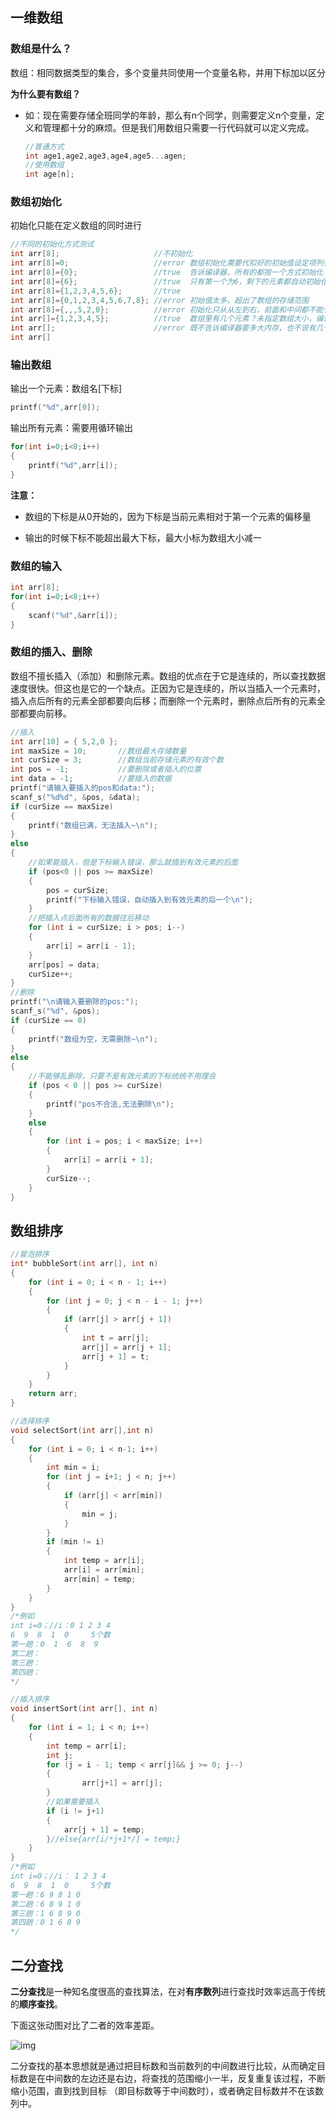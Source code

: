 ## 一维数组

### 数组是什么？

数组：相同数据类型的集合，多个变量共同使用一个变量名称，并用下标加以区分

**为什么要有数组？**

+ 如：现在需要存储全班同学的年龄，那么有n个同学，则需要定义n个变量，定义和管理都十分的麻烦。但是我们用数组只需要一行代码就可以定义完成。

  ```c
  //普通方式
  int age1,age2,age3,age4,age5...agen;
  //使用数组
  int age[n];
  ```

### 数组初始化

初始化只能在定义数组的同时进行

```c
//不同的初始化方式测试
int arr[8];						//不初始化
int arr[8]=0;					//error 数组初始化需要代扣好的初始值设定项列表(大括号初始化)
int arr[8]={0};					//true	告诉编译器，所有的都按一个方式初始化
int arr[8]={6};					//true	只有第一个为6，剩下的元素都自动初始化为0
int arr[8]={1,2,3,4,5,6};		//true
int arr[8]={0,1,2,3,4,5,6,7,8};	//error	初始值太多，超出了数组的存储范围
int arr[8]={,,,5,2,0};			//error 初始化只从从左到右，前面和中间都不能省略
int arr[]={1,2,3,4,5};			//true	数组里有几个元素？未指定数组大小，编译器会自动推导出来
int arr[];						//error	既不告诉编译器要多大内存，也不说有几个元素，编译器并不知道改怎么分配内存
int arr[]
```

### 输出数组

输出一个元素：数组名[下标]

```c
printf("%d",arr[0]);
```

输出所有元素：需要用循环输出

```c
for(int i=0;i<8;i++)
{
    printf("%d",arr[i]);
}
```

**注意：**

+ 数组的下标是从0开始的，因为下标是当前元素相对于第一个元素的偏移量

+ 输出的时候下标不能超出最大下标，最大小标为数组大小减一

### 数组的输入

```c
int arr[8];
for(int i=0;i<8;i++)
{
    scanf("%d",&arr[i]);
}
```

### 数组的插入、删除

数组不擅长插入（添加）和删除元素。数组的优点在于它是连续的，所以查找数据速度很快。但这也是它的一个缺点。正因为它是连续的，所以当插入一个元素时，插入点后所有的元素全部都要向后移；而删除一个元素时，删除点后所有的元素全部都要向前移。

```c
//插入
int arr[10] = { 5,2,0 };
int maxSize = 10;		//数组最大存储数量
int curSize = 3;		//数组当前存储元素的有效个数
int pos = -1;			//要删除或者插入的位置
int data = -1;			//要插入的数据
printf("请输入要插入的pos和data:");
scanf_s("%d%d", &pos, &data);
if (curSize == maxSize)
{
	printf("数组已满，无法插入~\n");
}
else
{
	//如果能插入，但是下标输入错误，那么就插到有效元素的后面
	if (pos<0 || pos >= maxSize)
	{
		pos = curSize;
		printf("下标输入错误，自动插入到有效元素的后一个\n");
	}
	//把插入点后面所有的数据往后移动
	for (int i = curSize; i > pos; i--)
	{
		arr[i] = arr[i - 1];
	}
	arr[pos] = data;
	curSize++;
}
//删除
printf("\n请输入要删除的pos:");
scanf_s("%d", &pos);
if (curSize == 0)
{
	printf("数组为空，无需删除~\n");
}
else
{
	//不能够乱删除，只要不是有效元素的下标统统不用理会
	if (pos < 0 || pos >= curSize)
	{
		printf("pos不合法,无法删除\n");
	}
	else
	{
		for (int i = pos; i < maxSize; i++)
		{
			arr[i] = arr[i + 1];
		}
		curSize--;
	}
}
```

## 数组排序

```c
//冒泡排序
int* bubbleSort(int arr[], int n)
{
	for (int i = 0; i < n - 1; i++)
	{
		for (int j = 0; j < n - i - 1; j++)
		{
			if (arr[j] > arr[j + 1])
			{
				int t = arr[j];
				arr[j] = arr[j + 1];
				arr[j + 1] = t;
			}
		}
	}
	return arr;
}

//选择排序
void selectSort(int arr[],int n)
{
	for (int i = 0; i < n-1; i++)
	{
		int min = i;
		for (int j = i+1; j < n; j++)
		{
			if (arr[j] < arr[min])
			{
				min = j;
			}
		}
		if (min != i)
		{
			int temp = arr[i];
			arr[i] = arr[min];
			arr[min] = temp;
		}
	}
}
/*例如
int i=0；//i：0 1 2 3 4
6  9  8  1  0     5个数
第一趟：0  1  6  8  9 
第二趟：
第三趟：
第四趟：
*/

//插入排序
void insertSort(int arr[], int n)
{
	for (int i = 1; i < n; i++)
	{
		int temp = arr[i];
		int j;
		for (j = i - 1; temp < arr[j]&& j >= 0; j--)
		{
				arr[j+1] = arr[j];	
		}
        //如果需要插入
		if (i != j+1)
		{
			arr[j + 1] = temp;
		}//else{arr[i/*j+1*/] = temp;}
	}
}
/*例如
int i=0；//i： 1 2 3 4
6  9  8  1  0     5个数
第一趟：6 9 8 1 0
第二趟：6 8 9 1 0
第三趟：1 6 8 9 0
第四趟：0 1 6 8 9
*/
```

## 二分查找

 **二分查找**是一种知名度很高的查找算法，在对**有序数列**进行查找时效率远高于传统的**顺序查找**。

下面这张动图对比了二者的效率差距。

![img](assets/search.gif)

二分查找的基本思想就是通过把目标数和当前数列的中间数进行比较，从而确定目标数是在中间数的左边还是右边，将查找的范围缩小一半，反复重复该过程，不断缩小范围，直到找到目标 （即目标数等于中间数时），或者确定目标数并不在该数列中。